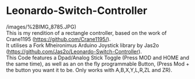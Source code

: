 # Leonardo-Switch-Controller
/images/%2BIMG_8785.JPG)  
This is my rendition of a rectangle controller, based on the work of Crane1195 (https://github.com/Crane1195/).  
It utilises a Fork Mheironimus Arduino Joystick library by Jas2o (https://github.com/Jas2o/Leonardo-Switch-Controller).  
  This Code features a Dpad/Analog Stick Toggle (Press MOD and HOME and the same time), as well as an on the fly programmable Button,
  (Press Mod + the button you want it to be. Only works with A,B,X,Y,L,R,ZL and ZR).
